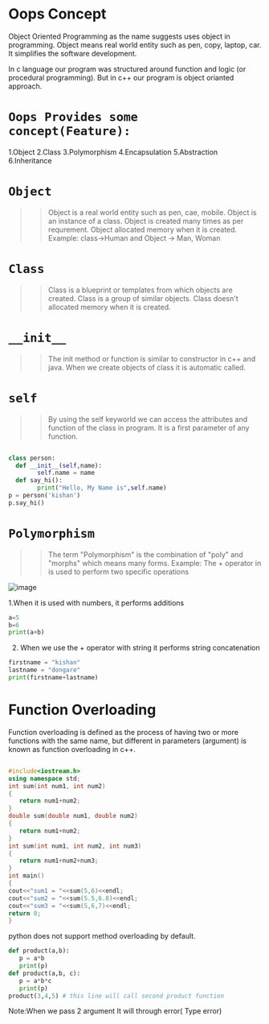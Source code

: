 # Oops Concept

Object Oriented Programming as the name suggests uses object in programming.
Object means real world entity such as pen, copy, laptop, car.
It simplifies the software development.

In c language our program was structured around function and logic (or procedural programming).
But in c++ our program is object orianted approach.

# ```Oops Provides some concept(Feature):```

1.Object
2.Class
3.Polymorphism
4.Encapsulation
5.Abstraction
6.Inheritance

# ```Object```

>> Object is a real world entity such as pen, cae, mobile.
>> Object is an instance of a class.
>> Object is created many times as per requrement.
>> Object allocated memory when it is created.
>> Example: class->Human and Object -> Man, Woman

# ```Class```

>>Class is a blueprint or templates from which objects are created.
>>Class is a group of similar objects.
>>Class doesn't allocated memory when it is created.

# ```__init__```

>>The init method or function is similar to constructor in c++ and java.
>>When we create objects of class it is automatic called.

# ```self```

>> By using the self keyworld we can access the attributes and function of the class in program.
>> It is a first parameter of any function.

```python

class person:
  def __init__(self,name):
        self.name = name
  def say_hi():
        print("Hello, My Name is",self.name)
p = person('kishan')
p.say_hi()

```

# ```Polymorphism```

>> The term "Polymorphism" is the combination of "poly" and "morphs" which means many forms.
>> Example: The + operator in is used to perform two specific operations

![image](https://user-images.githubusercontent.com/66677660/208247018-519d4931-3609-47e8-9069-bc7fba9451cf.png)

1.When it is used with numbers, it performs additions
```python
a=5
b=6
print(a+b)
```

2. When we use the  + operator with string it performs string concatenation

```python
firstname = "kishan"
lastname = "dongare"
print(firstname+lastname)
```
# Function Overloading

Function overloading is defined as the process of having two or more functions with the same name,
but different in parameters (argument) is known as function overloading in c++.

```c++

#include<iostream.h>
using namespace std;
int sum(int num1, int num2)
{  
   return num1+num2;
}
double sum(double num1, double num2)
{  
   return num1+num2;
}
int sum(int num1, int num2, int num3)
{  
   return num1+num2+num3;
}
int main()
{
cout<<"sum1 = "<<sum(5,6)<<endl;
cout<<"sum2 = "<<sum(5.5,6.8)<<endl;
cout<<"sum3 = "<<sum(5,6,7)<<endl;
return 0;
}
```

python does not support method overloading by default.

```python
def product(a,b):
   p = a*b
   print(p)
def product(a,b, c):
   p = a*b*c
   print(p)
product(3,4,5) # this line will call second product function
```
Note:When we pass 2 argument It will through error( Type error)








